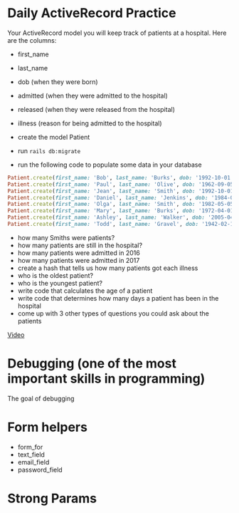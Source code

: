 # Daily ActiveRecord Practice

Your ActiveRecord model you will keep track of patients at a hospital. Here are the columns:

- first_name
- last_name
- dob (when they were born)
- admitted (when they were admitted to the hospital)
- released (when they were released from the hospital)
- illness (reason for being admitted to the hospital)

- create the model Patient
- run `rails db:migrate`
- run the following code to populate some data in your database

```ruby
Patient.create(first_name: 'Bob', last_name: 'Burks', dob: '1992-10-01', admitted: '2016-12-04', released: '2017-02-25', illness: 'cancer')
Patient.create(first_name: 'Paul', last_name: 'Olive', dob: '1962-09-05', admitted: '2016-12-02', released: '2016-12-3', illness: 'flu')
Patient.create(first_name: 'Jean', last_name: 'Smith', dob: '1992-10-01', admitted: '2016-12-20', released: '2017-02-15', illness: 'cancer')
Patient.create(first_name: 'Daniel', last_name: 'Jenkins', dob: '1984-04-05', admitted: '2017-02-01', released: '2017-02-01', illness: 'broken bone')
Patient.create(first_name: 'Olga', last_name: 'Smith', dob: '1982-05-05', admitted: '2017-01-01', released: '2017-01-04', illness: 'flu')
Patient.create(first_name: 'Mary', last_name: 'Burks', dob: '1972-04-01', admitted: '2017-02-25', released: nil, illness: 'flu')
Patient.create(first_name: 'Ashley', last_name: 'Walker', dob: '2005-04-01', admitted: '2017-02-10', released: nil, illness: 'broken bone')
Patient.create(first_name: 'Todd', last_name: 'Gravel', dob: '1942-02-14', admitted: '2017-02-20', released: nil, illness: 'crash')
```

- how many Smiths were patients?
- how many patients are still in the hospital?
- how many patients were admitted in 2016
- how many patients were admitted in 2017
- create a hash that tells us how many patients got each illness
- who is the oldest patient?
- who is the youngest patient?
- write code that calculates the age of a patient
- write code that determines how many days a patient has been in the hospital
- come up with 3 other types of questions you could ask about the patients

[Video](https://www.youtube.com/watch?v=vJG698U2Mvo)

# Debugging (one of the most important skills in programming)

The goal of debugging

# Form helpers

- form_for
- text_field
- email_field
- password_field

# Strong Params
